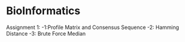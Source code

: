 # BioInformatics
Assignment 1:
 -1:Profile Matrix and Consensus Sequence
 -2: Hamming Distance
 -3: Brute Force Median
